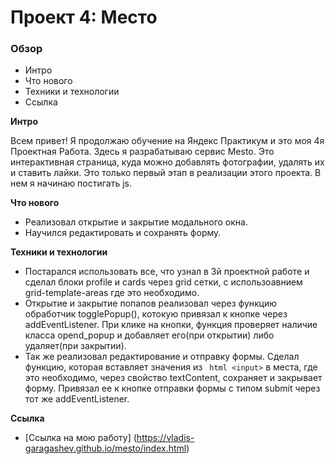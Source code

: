 # Проект 4: Место

### Обзор

* Интро
* Что нового
* Техники и технологии
* Ссылка

**Интро**

Всем привет! Я продолжаю обучение на Яндекс Практикум и это моя 4я Проектная Работа.
Здесь я разрабатываю сервис Mesto. Это интерактивная страница, куда можно добавлять
фотографии, удалять их и ставить лайки.
Это только первый этап в реализации этого проекта. В нем я начинаю постигать js.

**Что нового**

* Реализовал открытие и закрытие модального окна.
* Научился редактировать и сохранять форму.

**Техники и технологии**

* Постарался использовать все, что узнал в 3й проектной работe и сделал блоки
profile и cards через grid сетки, с использоавнием grid-template-areas
где это необходимо.
* Открытие и закрытие попапов реализовал через функцию обработчик togglePopup(),
котокую привязал к кнопке через addEventListener. При клике на кнопки, функция
проверяет наличие класса opend_popup и добавляет его(при открытии) либо удаляет(при
закрытии).
* Так же реализовал редактирование и отправку формы. Сделал функцию, которая вставляет
значения из ``` html <input>``` в места, где это необходимо, через свойство textContent, сохраняет
и закрывает форму. Привязал ее к кнопке отправки формы с типом submit через тот же
addEventListener.

**Ссылка**

* [Ссылка на мою работу] (https://vladis-garagashev.github.io/mesto/index.html)
